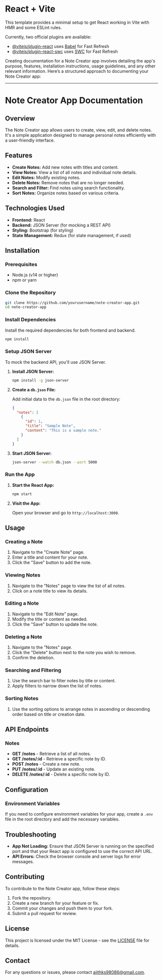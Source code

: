 # React + Vite

This template provides a minimal setup to get React working in Vite with HMR and some ESLint rules.

Currently, two official plugins are available:

- [@vitejs/plugin-react](https://github.com/vitejs/vite-plugin-react/blob/main/packages/plugin-react/README.md) uses [Babel](https://babeljs.io/) for Fast Refresh
- [@vitejs/plugin-react-swc](https://github.com/vitejs/vite-plugin-react-swc) uses [SWC](https://swc.rs/) for Fast Refresh



Creating documentation for a Note Creator app involves detailing the app's purpose, features, installation instructions, usage guidelines, and any other relevant information. Here’s a structured approach to documenting your Note Creator app:

---

# Note Creator App Documentation

## Overview

The Note Creator app allows users to create, view, edit, and delete notes. It's a simple application designed to manage personal notes efficiently with a user-friendly interface.

## Features

- **Create Notes:** Add new notes with titles and content.
- **View Notes:** View a list of all notes and individual note details.
- **Edit Notes:** Modify existing notes.
- **Delete Notes:** Remove notes that are no longer needed.
- **Search and Filter:** Find notes using search functionality.
- **Sort Notes:** Organize notes based on various criteria.

## Technologies Used

- **Frontend:** React
- **Backend:** JSON Server (for mocking a REST API)
- **Styling:** Bootstrap (for styling)
- **State Management:** Redux (for state management, if used)

## Installation

### Prerequisites

- Node.js (v14 or higher)
- npm or yarn

### Clone the Repository

```bash
git clone https://github.com/yourusername/note-creator-app.git
cd note-creator-app
```

### Install Dependencies

Install the required dependencies for both frontend and backend.

```bash
npm install
```

### Setup JSON Server

To mock the backend API, you'll use JSON Server.

1. **Install JSON Server:**

   ```bash
   npm install -g json-server
   ```

2. **Create a `db.json` File:**

   Add initial data to the `db.json` file in the root directory:

   ```json
   {
     "notes": [
       {
         "id": 1,
         "title": "Sample Note",
         "content": "This is a sample note."
       }
     ]
   }
   ```

3. **Start JSON Server:**

   ```bash
   json-server --watch db.json --port 5000
   ```

### Run the App

1. **Start the React App:**

   ```bash
   npm start
   ```

2. **Visit the App:**

   Open your browser and go to `http://localhost:3000`.

## Usage

### Creating a Note

1. Navigate to the "Create Note" page.
2. Enter a title and content for your note.
3. Click the "Save" button to add the note.

### Viewing Notes

1. Navigate to the "Notes" page to view the list of all notes.
2. Click on a note title to view its details.

### Editing a Note

1. Navigate to the "Edit Note" page.
2. Modify the title or content as needed.
3. Click the "Save" button to update the note.

### Deleting a Note

1. Navigate to the "Notes" page.
2. Click the "Delete" button next to the note you wish to remove.
3. Confirm the deletion.

### Searching and Filtering

1. Use the search bar to filter notes by title or content.
2. Apply filters to narrow down the list of notes.

### Sorting Notes

1. Use the sorting options to arrange notes in ascending or descending order based on title or creation date.

## API Endpoints

### Notes

- **GET /notes** - Retrieve a list of all notes.
- **GET /notes/:id** - Retrieve a specific note by ID.
- **POST /notes** - Create a new note.
- **PUT /notes/:id** - Update an existing note.
- **DELETE /notes/:id** - Delete a specific note by ID.

## Configuration

### Environment Variables

If you need to configure environment variables for your app, create a `.env` file in the root directory and add the necessary variables.

## Troubleshooting

- **App Not Loading:** Ensure that JSON Server is running on the specified port and that your React app is configured to use the correct API URL.
- **API Errors:** Check the browser console and server logs for error messages.

## Contributing

To contribute to the Note Creator app, follow these steps:

1. Fork the repository.
2. Create a new branch for your feature or fix.
3. Commit your changes and push them to your fork.
4. Submit a pull request for review.

## License

This project is licensed under the MIT License - see the [LICENSE](LICENSE) file for details.

## Contact

For any questions or issues, please contact [ajithks98086@gmail.com](mailto:ajithks98086@gmail.com).

